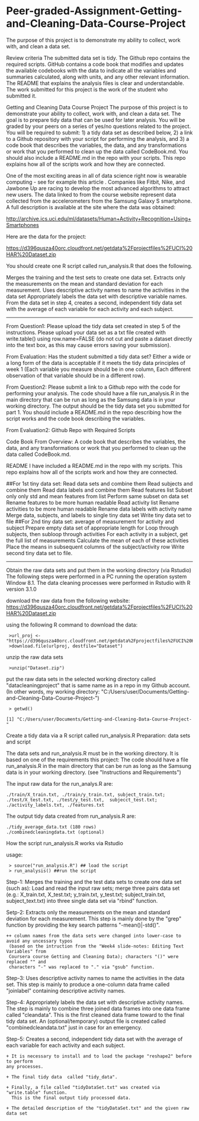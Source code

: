 # Peer-graded-Assignment-Getting-and-Cleaning-Data-Course-Project

The purpose of this project is to demonstrate my ability to collect, work with, and clean a data set.

Review criteria
The submitted data set is tidy.
The Github repo contains the required scripts.
GitHub contains a code book that modifies and updates the available codebooks with the data to indicate all the variables and summaries calculated, along with units, and any other relevant information.
The README that explains the analysis files is clear and understandable.
The work submitted for this project is the work of the student who submitted it.

Getting and Cleaning Data Course Project
The purpose of this project is to demonstrate your ability to collect, work with, and clean a data set. The goal is to prepare tidy data that can be used for later analysis. You will be graded by your peers on a series of yes/no questions related to the project. You will be required to submit: 1) a tidy data set as described below, 2) a link to a Github repository with your script for performing the analysis, and 3) a code book that describes the variables, the data, and any transformations or work that you performed to clean up the data called CodeBook.md. You should also include a README.md in the repo with your scripts. This repo explains how all of the scripts work and how they are connected.

One of the most exciting areas in all of data science right now is wearable computing - see for example this article . Companies like Fitbit, Nike, and Jawbone Up are racing to develop the most advanced algorithms to attract new users. The data linked to from the course website represent data collected from the accelerometers from the Samsung Galaxy S smartphone. A full description is available at the site where the data was obtained:

http://archive.ics.uci.edu/ml/datasets/Human+Activity+Recognition+Using+Smartphones

Here are the data for the project:

https://d396qusza40orc.cloudfront.net/getdata%2Fprojectfiles%2FUCI%20HAR%20Dataset.zip

You should create one R script called run_analysis.R that does the following.

Merges the training and the test sets to create one data set.
Extracts only the measurements on the mean and standard deviation for each measurement.
Uses descriptive activity names to name the activities in the data set
Appropriately labels the data set with descriptive variable names.
From the data set in step 4, creates a second, independent tidy data set with the average of each variable for each activity and each subject.

--------------------------------------------------------------------------------------------

From Question1: Please upload the tidy data set created in step 5 of the instructions. Please upload your data set as a txt file created with write.table() using row.name=FALSE (do not cut and paste a dataset directly into the text box, as this may cause errors saving your submission).

From Evaluation: Has the student submitted a tidy data set? Either a wide or a long form of the data is acceptable if it meets the tidy data principles of week 1 (Each variable you measure should be in one column, Each different observation of that variable should be in a different row).

From Question2: Please submit a link to a Github repo with the code for performing your analysis. The code should have a file run_analysis.R in the main directory that can be run as long as the Samsung data is in your working directory. The output should be the tidy data set you submitted for part 1. You should include a README.md in the repo describing how the script works and the code book describing the variables.

From Evaluation2: Github Repo with Required Scripts

Code Book From Overview: A code book that describes the variables, the data, and any transformations or work that you performed to clean up the data called CodeBook.md.

README I have included a README.md in the repo with my scripts. This repo explains how all of the scripts work and how they are connected.

##For 1st tiny data set: Read data sets and combine them Read subjects and combine them Read data labels and combine them Read features list Subset only only std and mean features from list Perform same subset on data set Rename features to be more human readable Read activity list Rename activities to be more human readable Rename data labels with activity name Merge data, subjects, and labels to single tiny data set Write tiny data set to file ##For 2nd tiny data set: average of measurement for activity and subject Prepare empty data set of appropriate length for Loop through subjects, then subloop through activities For each activity in a subject, get the full list of measurements Calculate the mean of each of these activities Place the means in subsequent columns of the subject/activity row Write second tiny data set to file.

--------------------------------------------------------------------------------------------------------------------

Obtain the raw data sets and put them in the working directory (via Rstudio)
The following steps were performed in a PC running the operation system Window 8.1. The data cleaning processes were performed in Rstudio with R version 3.1.0

download the raw data from the following website: https://d396qusza40orc.cloudfront.net/getdata%2Fprojectfiles%2FUCI%20HAR%20Dataset.zip

using the following R command to download the data:


     >url_proj <- "https://d396qusza40orc.cloudfront.net/getdata%2Fprojectfiles%2FUCI%20HAR%20Dataset.zip"
     >download.file(urlproj, destfile="Dataset")
unzip the raw data sets

     >unzip("Dataset.zip")
put the raw data sets in the selected working directory called "datacleaningproject" that is same name as in a repo in my Github account. (In other words, my working directory: "C:/Users/user/Documents/Getting-and-Cleaning-Data-Course-Project-")

     > getwd()

    [1] "C:/Users/user/Documents/Getting-and-Cleaning-Data-Course-Project-"
Create a tidy data via a R script called run_analysis.R
Preparation: data sets and script

The data sets and run_analysis.R must be in the working directory. It is based on one of the requirements this project: The code should have a file run_analysis.R in the main directory that can be run as long as the Samsung data is in your working directory. (see "Instructions and Requirements")

The input raw data for the run_analys.R are:

    ./train/X_train.txt, ./train/y_train.txt, subject_train.txt;
    ./test/X_test.txt, ./test/y_test.txt,  subjecct_test.txt;
    ./activity_labels.txt, ./features.txt
The output tidy data created from run_analysis.R are:

    ./tidy_average_data.txt (180 rows)
    ./combinedcleaningdata.txt (optional)
How the script run_analysis.R works via Rstudio

usage:

     > source("run_analysis.R") ## load the script
     > run_analysis() ##run the script


Step-1: Merges the training and the test data sets to create one data set (such as): Load and read the input raw sets; merge three pairs data set (e.g.: X_train.txt, X_test.txt; y_train.txt, y_test.txt; subject_train.txt, subject_text.txt) into three single data set via "rbind" function.

Setp-2: Extracts only the measurements on the mean and standard deviation for each measurement. This step is mainly done by the "grep" function by providing the key search patterns "-mean\(\)|-std\(\)".

    ++ column names from the data sets were changed into lower-case to avoid any uncessary typos
     (based on the intruction from the "Week4 slide-notes: Editing Text Variables" from 
     Coursera course Getting and Cleaning Data); characters "()" were replaced "" and
     characters "-" was replaced to "." via "gsub" function.
Step-3: Uses descriptive activity names to name the activities in the data set. This step is mainly to produce a one-column data frame called "joinlabel" containing descriptive activity names.

Step-4: Appropriately labels the data set with descriptive activity names. The step is mainly to combine three joined data frames into one data frame called "cleandata". This is the first cleaned data frame toward to the final tidy data set. An (optional/temporary) output file is created called "combinedcleandata.txt" just in case for an emergency.

Step-5: Creates a second, independent tidy data set with the average of each variable for each activity and each subject.

    + It is necessary to install and to load the package "reshape2" before to perform
    any processes.
    
    + The final tidy data  called "tidy_data".
  
    + Finally, a file called "tidyDataSet.txt" was created via "write.table" function.
      This is the final output tidy processed data.
    
    + The detailed description of the "tidyDataSet.txt" and the given raw data set
